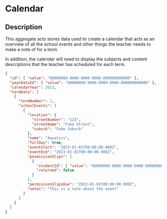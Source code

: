 # Calendar

## Description

This aggregate acts stores data used to create a calendar that acts as an overview of all the school events and other things the teacher needs to make a note of for a term.

In addition, the calendar will need to display the subjects and content descriptions that the teacher has scheduled for each term.

```json
{
  "id": { "value": "00000000-0000-0000-0000-000000000000" },
  "yearDataId": { "value": "00000000-0000-0000-0000-000000000000" },
  "calendarYear": 2023,
  "termData": [
    {
      "termNumber": 1,
      "schoolEvents": [
        {
          "location": {
            "streetNumber": "123",
            "streetName": "Fake Street",
            "suburb": "Fake Suburb"
          },
          "name": "Aquatics",
          "fullDay": true,
          "eventStart": "2023-01-01T00:00:00.000Z",
          "eventEnd": "2023-01-01T00:00:00.000Z",
          "pesmissionSlips": [
            {
              "studentId": { "value": "00000000-0000-0000-0000-000000000000" },
              "returned": false
            }
          ],
          "permissionSlipsDue": "2023-01-01T00:00:00.000Z",
          "notes": "This is a note about the event"
        }
      ]
    }
  ]
}
```

